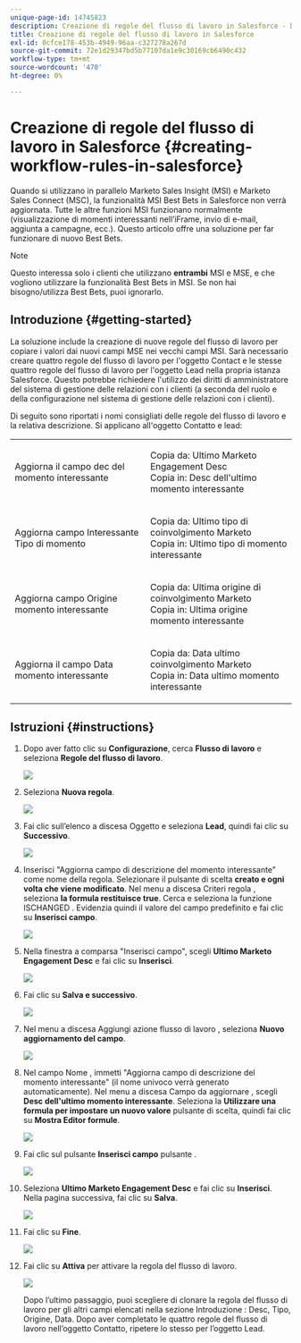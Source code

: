 ```yaml
---
unique-page-id: 14745823
description: Creazione di regole del flusso di lavoro in Salesforce - Documenti Marketo - Documentazione del prodotto
title: Creazione di regole del flusso di lavoro in Salesforce
exl-id: 0cfce178-453b-4949-96aa-c327278a267d
source-git-commit: 72e1d29347bd5b77107da1e9c30169cb6490c432
workflow-type: tm+mt
source-wordcount: '470'
ht-degree: 0%

---
```


# Creazione di regole del flusso di lavoro in Salesforce {#creating-workflow-rules-in-salesforce}

Quando si utilizzano in parallelo Marketo Sales Insight (MSI) e Marketo Sales Connect (MSC), la funzionalità MSI Best Bets in Salesforce non verrà aggiornata. Tutte le altre funzioni MSI funzionano normalmente (visualizzazione di momenti interessanti nell’iFrame, invio di e-mail, aggiunta a campagne, ecc.). Questo articolo offre una soluzione per far funzionare di nuovo Best Bets.

>[!NOTE]
>
>Questo interessa solo i clienti che utilizzano **entrambi** MSI e MSE, e che vogliono utilizzare la funzionalità Best Bets in MSI. Se non hai bisogno/utilizza Best Bets, puoi ignorarlo.

## Introduzione {#getting-started}

La soluzione include la creazione di nuove regole del flusso di lavoro per copiare i valori dai nuovi campi MSE nei vecchi campi MSI. Sarà necessario creare quattro regole del flusso di lavoro per l&#39;oggetto Contact e le stesse quattro regole del flusso di lavoro per l&#39;oggetto Lead nella propria istanza Salesforce. Questo potrebbe richiedere l&#39;utilizzo dei diritti di amministratore del sistema di gestione delle relazioni con i clienti (a seconda del ruolo e della configurazione nel sistema di gestione delle relazioni con i clienti).

Di seguito sono riportati i nomi consigliati delle regole del flusso di lavoro e la relativa descrizione. Si applicano all&#39;oggetto Contatto e lead:

<table> 
 <colgroup> 
  <col> 
  <col> 
 </colgroup> 
 <tbody> 
  <tr> 
   <td>Aggiorna il campo dec del momento interessante</td> 
   <td><p>Copia da: Ultimo Marketo Engagement Desc<br>Copia in: Desc dell'ultimo momento interessante</p></td> 
  </tr> 
  <tr> 
   <td>Aggiorna campo Interessante Tipo di momento</td> 
   <td><p>Copia da: Ultimo tipo di coinvolgimento Marketo<br>Copia in: Ultimo tipo di momento interessante</p></td> 
  </tr> 
  <tr> 
   <td>Aggiorna campo Origine momento interessante</td> 
   <td><p>Copia da: Ultima origine di coinvolgimento Marketo<br>Copia in: Ultima origine momento interessante</p></td> 
  </tr> 
  <tr> 
   <td>Aggiorna il campo Data momento interessante</td> 
   <td><p>Copia da: Data ultimo coinvolgimento Marketo<br>Copia in: Data ultimo momento interessante</p></td> 
  </tr> 
 </tbody> 
</table>

## Istruzioni {#instructions}

1. Dopo aver fatto clic su **Configurazione**, cerca **Flusso di lavoro** e seleziona **Regole del flusso di lavoro**.

   ![](assets/one-1.png)

1. Seleziona **Nuova regola**.

   ![](assets/two-1.png)

1. Fai clic sull’elenco a discesa Oggetto e seleziona **Lead**, quindi fai clic su **Successivo**.

   ![](assets/three-1.png)

1. Inserisci &quot;Aggiorna campo di descrizione del momento interessante&quot; come nome della regola. Selezionare il pulsante di scelta **creato e ogni volta che viene modificato**. Nel menu a discesa Criteri regola , seleziona **la formula restituisce true**. Cerca e seleziona la funzione ISCHANGED . Evidenzia quindi il valore del campo predefinito e fai clic su **Inserisci campo**.

   ![](assets/four-1.png)

1. Nella finestra a comparsa &quot;Inserisci campo&quot;, scegli **Ultimo Marketo Engagement Desc** e fai clic su **Inserisci**.

   ![](assets/five-1.png)

1. Fai clic su **Salva e successivo**.

   ![](assets/6.png)

1. Nel menu a discesa Aggiungi azione flusso di lavoro , seleziona **Nuovo aggiornamento del campo**.

   ![](assets/seven.png)

1. Nel campo Nome , immetti &quot;Aggiorna campo di descrizione del momento interessante&quot; (il nome univoco verrà generato automaticamente). Nel menu a discesa Campo da aggiornare , scegli **Desc dell&#39;ultimo momento interessante**. Seleziona la **Utilizzare una formula per impostare un nuovo valore** pulsante di scelta, quindi fai clic su **Mostra Editor formule**.

   ![](assets/eight.png)

1. Fai clic sul pulsante **Inserisci campo** pulsante .

   ![](assets/9a.png)

1. Seleziona **Ultimo Marketo Engagement Desc** e fai clic su **Inserisci**. Nella pagina successiva, fai clic su **Salva**.

   ![](assets/nine.png)

1. Fai clic su **Fine**.

   ![](assets/twelve.png)

1. Fai clic su **Attiva** per attivare la regola del flusso di lavoro.

   ![](assets/thirteen.png)

   Dopo l’ultimo passaggio, puoi scegliere di clonare la regola del flusso di lavoro per gli altri campi elencati nella sezione Introduzione : Desc, Tipo, Origine, Data. Dopo aver completato le quattro regole del flusso di lavoro nell’oggetto Contatto, ripetere lo stesso per l’oggetto Lead.
